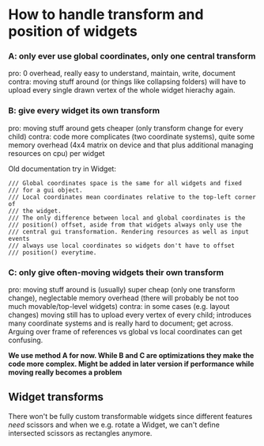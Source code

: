 How to handle transform and position of widgets
===============================================

### A: only ever use global coordinates, only one central transform

pro: 0 overhead, really easy to understand, maintain, write, document
contra: moving stuff around (or things like collapsing folders) will have
	to upload every single drawn vertex of the whole widget hierachy again.

### B: give every widget its own transform

pro: moving stuff around gets cheaper (only transform change for every child)
contra: code more complicates (two coordinate systems), quite some
	memory overhead (4x4 matrix on device and that plus additional
	managing resources on cpu) per widget

Old documentation try in Widget:

```
/// Global coordinates space is the same for all widgets and fixed
/// for a gui object.
/// Local coordinates mean coordinates relative to the top-left corner of
/// the widget.
/// The only difference between local and global coordinates is the
/// position() offset, aside from that widgets always only use the
/// central gui transformation. Rendering resources as well as input events
/// always use local coordinates so widgets don't have to offset
/// position() everytime.
```

### C: only give often-moving widgets their own transform

pro: moving stuff around is (usually) super cheap (only one transform change),
	neglectable memory overhead (there will probably be not too
	much movable/top-level widgets)
contra: in some cases (e.g. layout changes) moving still has to upload
	every vertex of every child; introduces many coordinate systems and
	is really hard to document; get across. Arguing over frame of references
	vs global vs local coordinates can get confusing.


__We use method A for now. While B and C are optimizations they make
the code more complex. Might be added in later version if performance
while moving really becomes a problem__


## Widget transforms

There won't be fully custom transformable widgets since different
features _need_ scissors and when we e.g. rotate a Widget, we can't
define intersected scissors as rectangles anymore.

